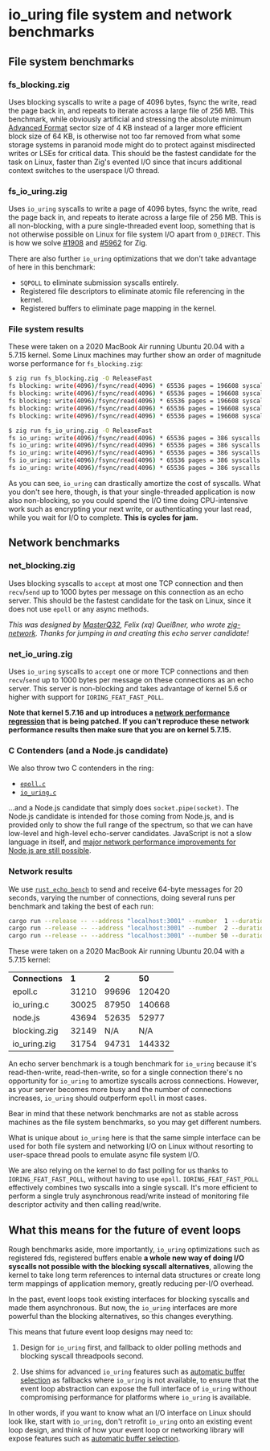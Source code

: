 # io_uring file system and network benchmarks

## File system benchmarks

### fs_blocking.zig

Uses blocking syscalls to write a page of 4096 bytes, fsync the write, read the page back in, and repeats to iterate across a large file of 256 MB. This benchmark, while obviously artificial and stressing the absolute minimum [Advanced Format](https://en.wikipedia.org/wiki/Advanced_Format) sector size of 4 KB instead of a larger more efficient block size of 64 KB, is otherwise not too far removed from what some storage systems in paranoid mode might do to protect against misdirected writes or LSEs for critical data. This should be the fastest candidate for the task on Linux, faster than Zig's evented I/O since that incurs additional context switches to the userspace I/O thread.

### fs_io_uring.zig

Uses `io_uring` syscalls to write a page of 4096 bytes, fsync the write, read the page back in, and repeats to iterate across a large file of 256 MB. This is all non-blocking, with a pure single-threaded event loop, something that is not otherwise possible on Linux for file system I/O apart from `O_DIRECT`. This is how we solve [#1908](https://github.com/ziglang/zig/issues/1908) and [#5962](https://github.com/ziglang/zig/issues/5962) for Zig.

There are also further `io_uring` optimizations that we don't take advantage of here in this benchmark:

* `SQPOLL` to eliminate submission syscalls entirely.
* Registered file descriptors to eliminate atomic file referencing in the kernel.
* Registered buffers to eliminate page mapping in the kernel.

### File system results

These were taken on a 2020 MacBook Air running Ubuntu 20.04 with a 5.7.15 kernel. Some Linux machines may further show an order of magnitude worse performance for `fs_blocking.zig`:

```bash
$ zig run fs_blocking.zig -O ReleaseFast
fs blocking: write(4096)/fsync/read(4096) * 65536 pages = 196608 syscalls in 7018ms
fs blocking: write(4096)/fsync/read(4096) * 65536 pages = 196608 syscalls in 7082ms
fs blocking: write(4096)/fsync/read(4096) * 65536 pages = 196608 syscalls in 7050ms
fs blocking: write(4096)/fsync/read(4096) * 65536 pages = 196608 syscalls in 7305ms
fs blocking: write(4096)/fsync/read(4096) * 65536 pages = 196608 syscalls in 7961ms
```

```bash
$ zig run fs_io_uring.zig -O ReleaseFast
fs io_uring: write(4096)/fsync/read(4096) * 65536 pages = 386 syscalls in 3755ms
fs io_uring: write(4096)/fsync/read(4096) * 65536 pages = 386 syscalls in 3469ms
fs io_uring: write(4096)/fsync/read(4096) * 65536 pages = 386 syscalls in 3656ms
fs io_uring: write(4096)/fsync/read(4096) * 65536 pages = 386 syscalls in 3881ms
fs io_uring: write(4096)/fsync/read(4096) * 65536 pages = 386 syscalls in 4196ms
```

As you can see, `io_uring` can drastically amortize the cost of syscalls. What you don't see here, though, is that your single-threaded application is now also non-blocking, so you could spend the I/O time doing CPU-intensive work such as encrypting your next write, or authenticating your last read, while you wait for I/O to complete. **This is cycles for jam.**

## Network benchmarks

### net_blocking.zig

Uses blocking syscalls to `accept` at most one TCP connection and then `recv`/`send` up to 1000 bytes per message on this connection as an echo server. This should be the fastest candidate for the task on Linux, since it does not use `epoll` or any async methods.

*This was designed by [MasterQ32](https://github.com/MasterQ32), Felix (xq) Queißner, who wrote [zig-network](https://github.com/MasterQ32/zig-network). Thanks for jumping in and creating this echo server candidate!*

### net_io_uring.zig

Uses `io_uring` syscalls to `accept` one or more TCP connections and then `recv`/`send` up to 1000 bytes per message on these connections as an echo server. This server is non-blocking and takes advantage of kernel 5.6 or higher with support for `IORING_FEAT_FAST_POLL`.

**Note that kernel 5.7.16 and up introduces a [network performance regression](https://github.com/axboe/liburing/issues/215) that is being patched. If you can't reproduce these network performance results then make sure that you are on kernel 5.7.15.**

### C Contenders (and a Node.js candidate)

We also throw two C contenders in the ring:

* [`epoll.c`](https://github.com/frevib/epoll-echo-server)
* [`io_uring.c`](https://github.com/frevib/io_uring-echo-server/tree/master)

...and a Node.js candidate that simply does `socket.pipe(socket)`. The Node.js candidate is intended for those coming from Node.js, and is provided only to show the full range of the spectrum, so that we can have low-level and high-level echo-server candidates. JavaScript is not a slow language in itself, and [major network performance improvements for Node.js are still possible](https://github.com/nodejs/node/pull/6923).

### Network results

We use [`rust_echo_bench`](https://github.com/haraldh/rust_echo_bench) to send and receive 64-byte messages for 20 seconds, varying the number of connections, doing several runs per benchmark and taking the best of each run:

```bash
cargo run --release -- --address "localhost:3001" --number  1 --duration 20 --length 64
cargo run --release -- --address "localhost:3001" --number  2 --duration 20 --length 64
cargo run --release -- --address "localhost:3001" --number 50 --duration 20 --length 64
```

These were taken on a 2020 MacBook Air running Ubuntu 20.04 with a 5.7.15 kernel:

<table>
  <tr>
    <td><strong>Connections</strong></td><td><strong>1</strong></td><td><strong>2</strong></td><td><strong>50</strong></td>
  </tr>
  <tr>
    <td>epoll.c</td><td>31210</td><td>99696</td><td>120420</td>
  </tr>
  <tr>
    <td>io_uring.c</td><td>30025</td><td>87950</td><td>140668</td>
  </tr>
  <tr>
    <td>node.js</td><td>43694</td><td>52635</td><td>52977</td>
  </tr>
  <tr>
    <td>blocking.zig</td><td>32149</td><td>N/A</td><td>N/A</td>
  </tr>
  <tr>
    <td>io_uring.zig</td><td>31754</td><td>94731</td><td>144332</td>
  </tr>
</table>

An echo server benchmark is a tough benchmark for `io_uring` because it's read-then-write, read-then-write, so for a single connection there's no opportunity for `io_uring` to amortize syscalls across connections. However, as your server becomes more busy and the number of connections increases, `io_uring` should outperform `epoll` in most cases.

Bear in mind that these network benchmarks are not as stable across machines as the file system benchmarks, so you may get different numbers.

What is unique about `io_uring` here is that the same simple interface can be used for both file system and networking I/O on Linux without resorting to user-space thread pools to emulate async file system I/O.

We are also relying on the kernel to do fast polling for us thanks to `IORING_FEAT_FAST_POLL`, without having to use `epoll`. `IORING_FEAT_FAST_POLL` effectively combines two syscalls into a single syscall. It's more efficient to perform a single truly asynchronous read/write instead of monitoring file descriptor activity and then calling read/write.

## What this means for the future of event loops

Rough benchmarks aside, more importantly, `io_uring` optimizations such as registered fds, registered buffers enable **a whole new way of doing I/O syscalls not possible with the blocking syscall alternatives**, allowing the kernel to take long term references to internal data structures or create long term mappings of application memory, greatly reducing per-I/O overhead.

In the past, event loops took existing interfaces for blocking syscalls and made them asynchronous. But now, the `io_uring` interfaces are more powerful than the blocking alternatives, so this changes everything.

This means that future event loop designs may need to:

1. Design for `io_uring` first, and fallback to older polling methods and blocking syscall threadpools second.

2. Use shims for advanced `io_uring` features such as [automatic buffer selection](https://lwn.net/Articles/815491/) as fallbacks where `io_uring` is not available, to ensure that the event loop abstraction can expose the full interface of `io_uring` without compromising performance for platforms where `io_uring` is available.

In other words, if you want to know what an I/O interface on Linux should look like, start with `io_uring`, don't retrofit `io_uring` onto an existing event loop design, and think of how your event loop or networking library will expose features such as [automatic buffer selection](https://lwn.net/Articles/815491/).
